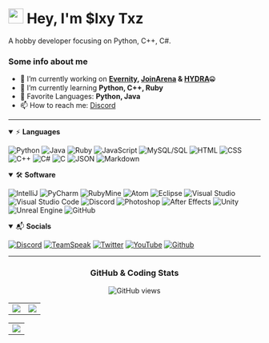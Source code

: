 
# <img src="https://raw.githubusercontent.com/aemmadi/aemmadi/master/wave.gif" width="30px"> Hey, I'm $lxy Txz

A hobby developer focusing on Python, C++, C#.

### Some info about me

- 🔭 I’m currently working on **[Evernity](https://github.com/Evernity), [JoinArena](https://github.com/JoinArena) & [HYDRA](https://github.com/Sytroxitz/hydra-mod)🤐**
- 🌱 I’m currently learning **Python, C++, Ruby**
- 💞️ Favorite Languages: **Python, Java**
- 📫 How to reach me: [Discord](https://discord.com/users/261103679732580352)

---

<!-- Languages -->

<details open>
<summary>⚡ <b>Languages</b></summary>
<p>

  ![Python](https://img.shields.io/badge/Python-3776AB?style=for-the-badge&logo=python&logoColor=white)
  ![Java](https://img.shields.io/badge/Java-E34A86?logo=java&logoColor=ffffff&style=for-the-badge)
  ![Ruby](https://img.shields.io/badge/Ruby-AD1A1E?style=for-the-badge&logo=ruby)
  ![JavaScript](https://img.shields.io/badge/JavaScript-D8C31A?style=for-the-badge&logo=javascript&logoColor=black)
  ![MySQL/SQL](https://img.shields.io/badge/MySQL/SQL-016a7f?style=for-the-badge&logo=mysql&logoColor=ffffff)
  ![HTML](https://img.shields.io/badge/HTML-E34F26?logo=html5&logoColor=ffffff&style=for-the-badge)
  ![CSS](https://img.shields.io/badge/CSS-1572B6?logo=css3&logoColor=ffffff&style=for-the-badge)
  ![C++](https://img.shields.io/badge/C++-00599C?logo=c&logoColor=ffffff&style=for-the-badge)
  ![C#](https://img.shields.io/badge/CSharp-8A2BE2?logo=c&logoColor=ffffff&style=for-the-badge)
  ![C](https://img.shields.io/badge/C-66595C?logo=c&logoColor=ffffff&style=for-the-badge)
  ![JSON](https://img.shields.io/badge/JSON-181717?style=for-the-badge&logo=json&logoColor=ffffff)
  ![Markdown](https://img.shields.io/badge/Markdown-000000?logo=markdown&logoColor=ffffff&style=for-the-badge)

</p>
</details>

<!-- Software -->

<details open>
<summary>🛠 <b>Software</b></summary>
<p>

  ![IntelliJ](https://img.shields.io/badge/IntelliJ-0a36fc?style=for-the-badge&logo=IntelliJ%20IDEA&logoColor=white)
  ![PyCharm](https://img.shields.io/badge/PyCharm-017f40?style=for-the-badge&logo=PyCharm&logoColor=white)
  ![RubyMine](https://img.shields.io/badge/RubyMine-AD1A1E?style=for-the-badge&logo=JetBrains&logoColor=white)
  ![Atom](https://img.shields.io/badge/Atom-66595C?style=for-the-badge&logo=Atom&logoColor=white)
  ![Eclipse](https://img.shields.io/badge/Eclipse-430054?style=for-the-badge&logo=Eclipse&logoColor=white)
  ![Visual Studio](https://img.shields.io/badge/Visual%20Studio-8A2BE2?style=for-the-badge&logo=Visual%20Studio&logoColor=white)
  ![Visual Studio Code](https://img.shields.io/badge/Visual%20Studio%20Code-00599C?style=for-the-badge&logo=Visual%20Studio%20Code&logoColor=white)
  ![Discord](https://img.shields.io/badge/Discord-7289DA?style=for-the-badge&logo=Discord&logoColor=white)
  ![Photoshop](https://img.shields.io/badge/Photoshop-31A8FF?style=for-the-badge&logo=Adobe%20Photoshop&logoColor=white)
  ![After Effects](https://img.shields.io/badge/After%20Effects-780196?style=for-the-badge&logo=Adobe%20After%20Effects&logoColor=white)
  ![Unity](https://img.shields.io/badge/Unity-181717?style=for-the-badge&logo=Unity&logoColor=white)
  ![Unreal Engine](https://img.shields.io/badge/Unreal%20Engine-181717?style=for-the-badge&logo=Unreal%20Engine&logoColor=white)
  ![GitHub](https://img.shields.io/badge/GitHub-181717?style=for-the-badge&logo=GitHub&logoColor=white)

</p>
</details>

<!-- Socials -->

<details open>
<summary>📬 <b>Socials</b></summary>
<p>

  [![Discord](https://img.shields.io/badge/Discord-7289DA?logo=discord&logoColor=ffffff&style=for-the-badge)](https://discord.com/users/261103679732580352)
  [![TeamSpeak](https://img.shields.io/badge/TeamSpeak-3BB6E3?logo=teamspeak&logoColor=ffffff&style=for-the-badge)](https://joinarena.net)
  [![Twitter](https://img.shields.io/badge/Twitter-1DA1F2?logo=twitter&logoColor=ffffff&style=for-the-badge)](https://twitter.com/Slxy_Txz)
  [![YouTube](https://img.shields.io/badge/YouTube-E62117?logo=youtube&logoColor=ffffff&style=for-the-badge)](https://www.youtube.com/channel/UCAs8EWPBvR00TZ9wtOoYL6w)
  [![Github](https://img.shields.io/badge/GitHub-181717?logo=github&logoColor=ffffff&style=for-the-badge)](https://github.com/Sytroxitz)

</p>
</details>

---

 <div align="center"> 
  <!-- GitHub/Coding Stats -->

  ### GitHub & Coding Stats

  ![GitHub views](https://api.ghprofile.me/view?username=Sytroxitz&color=7f3ace)
  <div align="center">
    <table>
      <tr>
        <td align="center" style="padding=0;width=50%;">
          <img src="https://github-readme-stats.vercel.app/api?username=Sytroxitz&show_icons=true&hide=prs,contribs&theme=midnight-purple&hide_border=true" />
        </td>
        <td align="center" style="padding=0;width=50%;">
          <img src="https://github-readme-stats.vercel.app/api/top-langs/?username=Sytroxitz&layout=compact&theme=midnight-purple&hide_border=true" />
        </td>
      </table>
      <table>
        <td align="center" style="padding=0;width=50%;">
          <img src="https://github-readme-stats.vercel.app/api/wakatime?username=slxy&layout=compact&theme=midnight-purple&hide_border=true" />
        </td>
      </table>
      </tr>
  </div>
  
  <!-- old Stats section
  ![GitHub stats](https://github-readme-stats.vercel.app/api?username=Sytroxitz&show_icons=true&hide=prs,contribs&theme=midnight-purple&hide_border=true) </br>
  ![Top Langs](https://github-readme-stats.vercel.app/api/top-langs/?username=Sytroxitz&layout=compact&theme=midnight-purple&hide_border=true) </br>
  ![Wakatime Week stats](https://github-readme-stats.vercel.app/api/wakatime?username=slxy&layout=compact&theme=midnight-purple&hide_border=true)
  -->
  
  <!-- Credit Stuff -->

  <!-- https://github.com/TrustedMercury/ghprofile.me -->
  <!-- https://github.com/anuraghazra/github-readme-stats#wakatime-week-stats -->

  <!---
  - 👋 Hi, I’m @Sytroxitz
  - 👀 I’m interested in ...
  - 🌱 I’m currently learning ...
  - 💞️ I’m looking to collaborate on ...
  - 📫 How to reach me ...
  --->
